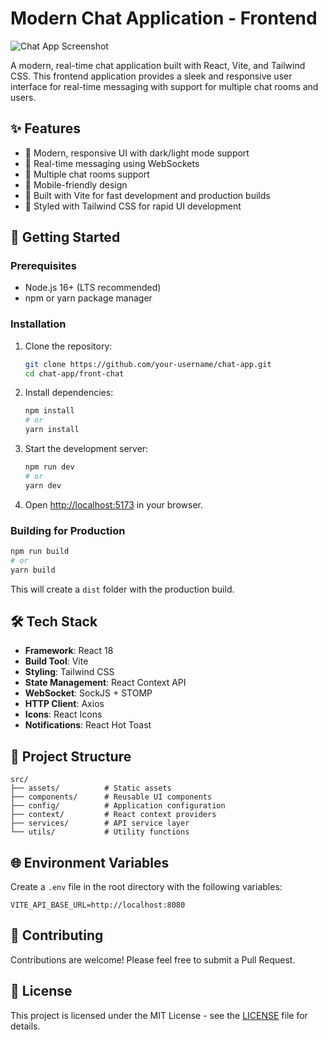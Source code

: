 # Modern Chat Application - Frontend

![Chat App Screenshot](https://via.placeholder.com/800x500/1e3a8a/ffffff?text=Chat+App+Screenshot)

A modern, real-time chat application built with React, Vite, and Tailwind CSS. This frontend application provides a sleek and responsive user interface for real-time messaging with support for multiple chat rooms and users.

## ✨ Features

- 🎨 Modern, responsive UI with dark/light mode support
- 💬 Real-time messaging using WebSockets
- 👥 Multiple chat rooms support
- 📱 Mobile-friendly design
- 🚀 Built with Vite for fast development and production builds
- 🎨 Styled with Tailwind CSS for rapid UI development

## 🚀 Getting Started

### Prerequisites

- Node.js 16+ (LTS recommended)
- npm or yarn package manager

### Installation

1. Clone the repository:
   ```bash
   git clone https://github.com/your-username/chat-app.git
   cd chat-app/front-chat
   ```

2. Install dependencies:
   ```bash
   npm install
   # or
   yarn install
   ```

3. Start the development server:
   ```bash
   npm run dev
   # or
   yarn dev
   ```

4. Open [http://localhost:5173](http://localhost:5173) in your browser.

### Building for Production

```bash
npm run build
# or
yarn build
```

This will create a `dist` folder with the production build.

## 🛠️ Tech Stack

- **Framework**: React 18
- **Build Tool**: Vite
- **Styling**: Tailwind CSS
- **State Management**: React Context API
- **WebSocket**: SockJS + STOMP
- **HTTP Client**: Axios
- **Icons**: React Icons
- **Notifications**: React Hot Toast

## 📁 Project Structure

```
src/
├── assets/          # Static assets
├── components/      # Reusable UI components
├── config/          # Application configuration
├── context/         # React context providers
├── services/        # API service layer
└── utils/           # Utility functions
```

## 🌐 Environment Variables

Create a `.env` file in the root directory with the following variables:

```env
VITE_API_BASE_URL=http://localhost:8080
```

## 🤝 Contributing

Contributions are welcome! Please feel free to submit a Pull Request.

## 📄 License

This project is licensed under the MIT License - see the [LICENSE](LICENSE) file for details.
